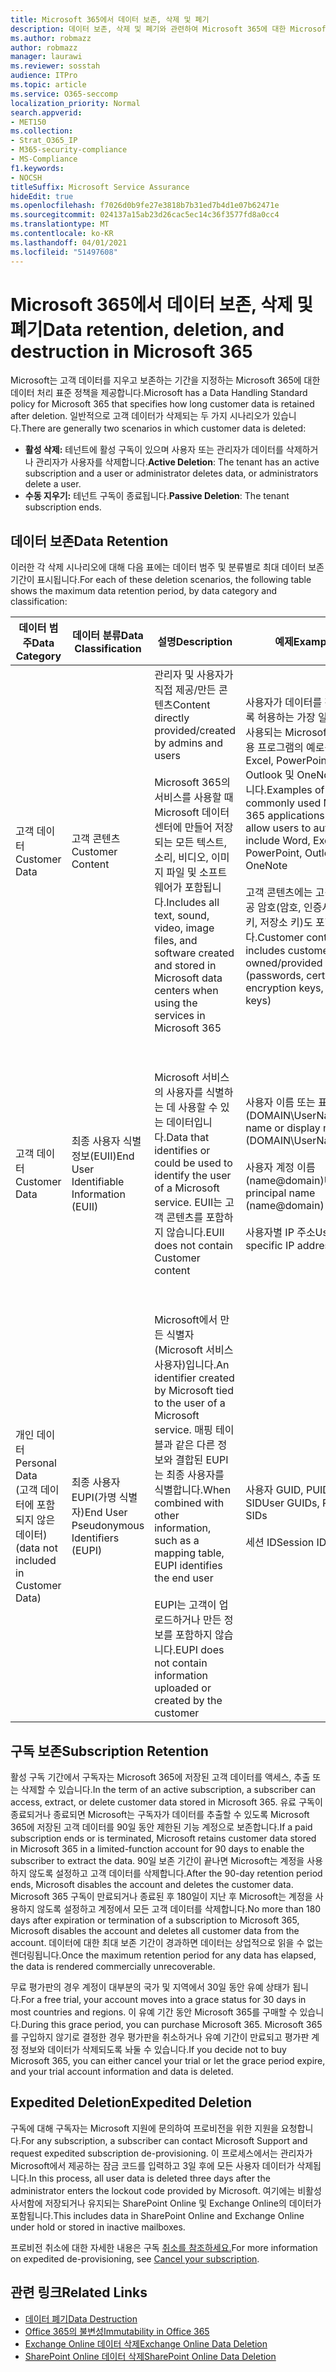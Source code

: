 ```yaml
---
title: Microsoft 365에서 데이터 보존, 삭제 및 폐기
description: 데이터 보존, 삭제 및 폐기와 관련하여 Microsoft 365에 대한 Microsoft 정책의 개요입니다.
ms.author: robmazz
author: robmazz
manager: laurawi
ms.reviewer: sosstah
audience: ITPro
ms.topic: article
ms.service: O365-seccomp
localization_priority: Normal
search.appverid:
- MET150
ms.collection:
- Strat_O365_IP
- M365-security-compliance
- MS-Compliance
f1.keywords:
- NOCSH
titleSuffix: Microsoft Service Assurance
hideEdit: true
ms.openlocfilehash: f7026d0b9fe27e3818b7b31ed7b4d1e07b62471e
ms.sourcegitcommit: 024137a15ab23d26cac5ec14c36f3577fd8a0cc4
ms.translationtype: MT
ms.contentlocale: ko-KR
ms.lasthandoff: 04/01/2021
ms.locfileid: "51497608"
---
```

# <a name="data-retention-deletion-and-destruction-in-microsoft-365"></a><span data-ttu-id="fa249-103">Microsoft 365에서 데이터 보존, 삭제 및 폐기</span><span class="sxs-lookup"><span data-stu-id="fa249-103">Data retention, deletion, and destruction in Microsoft 365</span></span>

<span data-ttu-id="fa249-104">Microsoft는 고객 데이터를 지우고 보존하는 기간을 지정하는 Microsoft 365에 대한 데이터 처리 표준 정책을 제공합니다.</span><span class="sxs-lookup"><span data-stu-id="fa249-104">Microsoft has a Data Handling Standard policy for Microsoft 365 that specifies how long customer data is retained after deletion.</span></span> <span data-ttu-id="fa249-105">일반적으로 고객 데이터가 삭제되는 두 가지 시나리오가 있습니다.</span><span class="sxs-lookup"><span data-stu-id="fa249-105">There are generally two scenarios in which customer data is deleted:</span></span>

- <span data-ttu-id="fa249-106">**활성 삭제:** 테넌트에 활성 구독이 있으며 사용자 또는 관리자가 데이터를 삭제하거나 관리자가 사용자를 삭제합니다.</span><span class="sxs-lookup"><span data-stu-id="fa249-106">**Active Deletion**: The tenant has an active subscription and a user or administrator deletes data, or administrators delete a user.</span></span>
- <span data-ttu-id="fa249-107">**수동 지우기:** 테넌트 구독이 종료됩니다.</span><span class="sxs-lookup"><span data-stu-id="fa249-107">**Passive Deletion**: The tenant subscription ends.</span></span>

## <a name="data-retention"></a><span data-ttu-id="fa249-108">데이터 보존</span><span class="sxs-lookup"><span data-stu-id="fa249-108">Data Retention</span></span>

<span data-ttu-id="fa249-109">이러한 각 삭제 시나리오에 대해 다음 표에는 데이터 범주 및 분류별로 최대 데이터 보존 기간이 표시됩니다.</span><span class="sxs-lookup"><span data-stu-id="fa249-109">For each of these deletion scenarios, the following table shows the maximum data retention period, by data category and classification:</span></span>

| <span data-ttu-id="fa249-110">데이터 범주</span><span class="sxs-lookup"><span data-stu-id="fa249-110">Data Category</span></span> | <span data-ttu-id="fa249-111">데이터 분류</span><span class="sxs-lookup"><span data-stu-id="fa249-111">Data Classification</span></span> | <span data-ttu-id="fa249-112">설명</span><span class="sxs-lookup"><span data-stu-id="fa249-112">Description</span></span> | <span data-ttu-id="fa249-113">예제</span><span class="sxs-lookup"><span data-stu-id="fa249-113">Examples</span></span> | <span data-ttu-id="fa249-114">보존 기간</span><span class="sxs-lookup"><span data-stu-id="fa249-114">Retention Period</span></span> |
|-----------------|-----------------|-----------------|----------------------------------|-------------------------------|
| <span data-ttu-id="fa249-115">고객 데이터</span><span class="sxs-lookup"><span data-stu-id="fa249-115">Customer Data</span></span> | <span data-ttu-id="fa249-116">고객 콘텐츠</span><span class="sxs-lookup"><span data-stu-id="fa249-116">Customer Content</span></span>| <span data-ttu-id="fa249-117">관리자 및 사용자가 직접 제공/만든 콘텐츠</span><span class="sxs-lookup"><span data-stu-id="fa249-117">Content directly provided/created by admins and users</span></span> <br><br> <span data-ttu-id="fa249-118">Microsoft 365의 서비스를 사용할 때 Microsoft 데이터 센터에 만들어 저장되는 모든 텍스트, 소리, 비디오, 이미지 파일 및 소프트웨어가 포함됩니다.</span><span class="sxs-lookup"><span data-stu-id="fa249-118">Includes all text, sound, video, image files, and software created and stored in Microsoft data centers when using the services in Microsoft 365</span></span> | <span data-ttu-id="fa249-119">사용자가 데이터를 작성하도록 허용하는 가장 일반적으로 사용되는 Microsoft 365 응용 프로그램의 예로는 Word, Excel, PowerPoint, Outlook 및 OneNote가 있습니다.</span><span class="sxs-lookup"><span data-stu-id="fa249-119">Examples of the most commonly used Microsoft 365 applications that allow users to author data include Word, Excel, PowerPoint, Outlook, and OneNote</span></span> <br><br> <span data-ttu-id="fa249-120">고객 콘텐츠에는 고객 소유/제공 암호(암호, 인증서, 암호화 키, 저장소 키)도 포함됩니다.</span><span class="sxs-lookup"><span data-stu-id="fa249-120">Customer content also includes customer-owned/provided secrets (passwords, certificates, encryption keys, storage keys)</span></span> | <span data-ttu-id="fa249-121">**활성 지우기 시나리오:** 30일 이상</span><span class="sxs-lookup"><span data-stu-id="fa249-121">**Active Deletion Scenario:** at most 30 days</span></span> <br><br> <span data-ttu-id="fa249-122">**수동 지우기 시나리오:** 180일까지</span><span class="sxs-lookup"><span data-stu-id="fa249-122">**Passive Deletion Scenario:** at most 180 days</span></span> |
| <span data-ttu-id="fa249-123">고객 데이터</span><span class="sxs-lookup"><span data-stu-id="fa249-123">Customer Data</span></span> | <span data-ttu-id="fa249-124">최종 사용자 식별 정보(EUII)</span><span class="sxs-lookup"><span data-stu-id="fa249-124">End User Identifiable Information (EUII)</span></span> | <span data-ttu-id="fa249-125">Microsoft 서비스의 사용자를 식별하는 데 사용할 수 있는 데이터입니다.</span><span class="sxs-lookup"><span data-stu-id="fa249-125">Data that identifies or could be used to identify the user of a Microsoft service.</span></span> <span data-ttu-id="fa249-126">EUII는 고객 콘텐츠를 포함하지 않습니다.</span><span class="sxs-lookup"><span data-stu-id="fa249-126">EUII does not contain Customer content</span></span> | <span data-ttu-id="fa249-127">사용자 이름 또는 표시 이름(DOMAIN\UserName)</span><span class="sxs-lookup"><span data-stu-id="fa249-127">User name or display name (DOMAIN\UserName)</span></span> <br><br> <span data-ttu-id="fa249-128">사용자 계정 이름(name@domain)</span><span class="sxs-lookup"><span data-stu-id="fa249-128">User principal name (name@domain)</span></span> <br><br>  <span data-ttu-id="fa249-129">사용자별 IP 주소</span><span class="sxs-lookup"><span data-stu-id="fa249-129">User-specific IP addresses</span></span> | <span data-ttu-id="fa249-130">**활성 지우기 시나리오:** 180일까지(테넌트 관리자 작업만 해당)</span><span class="sxs-lookup"><span data-stu-id="fa249-130">**Active Deletion Scenario:** at most 180 days (only a tenant administrator action)</span></span> <br><br> <span data-ttu-id="fa249-131">**수동 지우기 시나리오:** 180일까지</span><span class="sxs-lookup"><span data-stu-id="fa249-131">**Passive Deletion Scenario:** at most 180 days</span></span> |
| <span data-ttu-id="fa249-132">개인 데이터</span><span class="sxs-lookup"><span data-stu-id="fa249-132">Personal Data</span></span> <br> <span data-ttu-id="fa249-133">(고객 데이터에 포함되지 않은 데이터)</span><span class="sxs-lookup"><span data-stu-id="fa249-133">(data not included in Customer Data)</span></span> | <span data-ttu-id="fa249-134">최종 사용자 EUPI(가명 식별자)</span><span class="sxs-lookup"><span data-stu-id="fa249-134">End User Pseudonymous Identifiers (EUPI)</span></span> | <span data-ttu-id="fa249-135">Microsoft에서 만든 식별자(Microsoft 서비스 사용자)입니다.</span><span class="sxs-lookup"><span data-stu-id="fa249-135">An identifier created by Microsoft tied to the user of a Microsoft service.</span></span> <span data-ttu-id="fa249-136">매핑 테이블과 같은 다른 정보와 결합된 EUPI는 최종 사용자를 식별합니다.</span><span class="sxs-lookup"><span data-stu-id="fa249-136">When combined with other information, such as a mapping table, EUPI identifies the end user</span></span> <br><br> <span data-ttu-id="fa249-137">EUPI는 고객이 업로드하거나 만든 정보를 포함하지 않습니다.</span><span class="sxs-lookup"><span data-stu-id="fa249-137">EUPI does not contain information uploaded or created by the customer</span></span> | <span data-ttu-id="fa249-138">사용자 GUID, PUID 또는 SID</span><span class="sxs-lookup"><span data-stu-id="fa249-138">User GUIDs, PUIDs, or SIDs</span></span> <br><br> <span data-ttu-id="fa249-139">세션 ID</span><span class="sxs-lookup"><span data-stu-id="fa249-139">Session IDs</span></span> | <span data-ttu-id="fa249-140">**활성 지우기 시나리오:** 30일 이상</span><span class="sxs-lookup"><span data-stu-id="fa249-140">**Active Deletion Scenario:** at most 30 days</span></span> <br><br> <span data-ttu-id="fa249-141">**수동 지우기 시나리오:** 180일까지</span><span class="sxs-lookup"><span data-stu-id="fa249-141">**Passive Deletion Scenario:** at most 180 days</span></span> |

## <a name="subscription-retention"></a><span data-ttu-id="fa249-142">구독 보존</span><span class="sxs-lookup"><span data-stu-id="fa249-142">Subscription Retention</span></span>

<span data-ttu-id="fa249-143">활성 구독 기간에서 구독자는 Microsoft 365에 저장된 고객 데이터를 액세스, 추출 또는 삭제할 수 있습니다.</span><span class="sxs-lookup"><span data-stu-id="fa249-143">In the term of an active subscription, a subscriber can access, extract, or delete customer data stored in Microsoft 365.</span></span> <span data-ttu-id="fa249-144">유료 구독이 종료되거나 종료되면 Microsoft는 구독자가 데이터를 추출할 수 있도록 Microsoft 365에 저장된 고객 데이터를 90일 동안 제한된 기능 계정으로 보존합니다.</span><span class="sxs-lookup"><span data-stu-id="fa249-144">If a paid subscription ends or is terminated, Microsoft retains customer data stored in Microsoft 365 in a limited-function account for 90 days to enable the subscriber to extract the data.</span></span> <span data-ttu-id="fa249-145">90일 보존 기간이 끝나면 Microsoft는 계정을 사용하지 않도록 설정하고 고객 데이터를 삭제합니다.</span><span class="sxs-lookup"><span data-stu-id="fa249-145">After the 90-day retention period ends, Microsoft disables the account and deletes the customer data.</span></span> <span data-ttu-id="fa249-146">Microsoft 365 구독이 만료되거나 종료된 후 180일이 지난 후 Microsoft는 계정을 사용하지 않도록 설정하고 계정에서 모든 고객 데이터를 삭제합니다.</span><span class="sxs-lookup"><span data-stu-id="fa249-146">No more than 180 days after expiration or termination of a subscription to Microsoft 365, Microsoft disables the account and deletes all customer data from the account.</span></span> <span data-ttu-id="fa249-147">데이터에 대한 최대 보존 기간이 경과하면 데이터는 상업적으로 읽을 수 없는 렌더링됩니다.</span><span class="sxs-lookup"><span data-stu-id="fa249-147">Once the maximum retention period for any data has elapsed, the data is rendered commercially unrecoverable.</span></span>

<span data-ttu-id="fa249-148">무료 평가판의 경우 계정이 대부분의 국가 및 지역에서 30일 동안 유예 상태가 됩니다.</span><span class="sxs-lookup"><span data-stu-id="fa249-148">For a free trial, your account moves into a grace status for 30 days in most countries and regions.</span></span> <span data-ttu-id="fa249-149">이 유예 기간 동안 Microsoft 365를 구매할 수 있습니다.</span><span class="sxs-lookup"><span data-stu-id="fa249-149">During this grace period, you can purchase Microsoft 365.</span></span> <span data-ttu-id="fa249-150">Microsoft 365를 구입하지 않기로 결정한 경우 평가판을 취소하거나 유예 기간이 만료되고 평가판 계정 정보와 데이터가 삭제되도록 놔둘 수 있습니다.</span><span class="sxs-lookup"><span data-stu-id="fa249-150">If you decide not to buy Microsoft 365, you can either cancel your trial or let the grace period expire, and your trial account information and data is deleted.</span></span>

## <a name="expedited-deletion"></a><span data-ttu-id="fa249-151">Expedited Deletion</span><span class="sxs-lookup"><span data-stu-id="fa249-151">Expedited Deletion</span></span>

<span data-ttu-id="fa249-152">구독에 대해 구독자는 Microsoft 지원에 문의하여 프로비전을 위한 지원을 요청합니다.</span><span class="sxs-lookup"><span data-stu-id="fa249-152">For any subscription, a subscriber can contact Microsoft Support and request expedited subscription de-provisioning.</span></span> <span data-ttu-id="fa249-153">이 프로세스에서는 관리자가 Microsoft에서 제공하는 잠금 코드를 입력하고 3일 후에 모든 사용자 데이터가 삭제됩니다.</span><span class="sxs-lookup"><span data-stu-id="fa249-153">In this process, all user data is deleted three days after the administrator enters the lockout code provided by Microsoft.</span></span> <span data-ttu-id="fa249-154">여기에는 비활성 사서함에 저장되거나 유지되는 SharePoint Online 및 Exchange Online의 데이터가 포함됩니다.</span><span class="sxs-lookup"><span data-stu-id="fa249-154">This includes data in SharePoint Online and Exchange Online under hold or stored in inactive mailboxes.</span></span>

<span data-ttu-id="fa249-155">프로비전 취소에 대한 자세한 내용은 구독 [취소를 참조하세요.](/microsoft-365/commerce/subscriptions/cancel-your-subscription)</span><span class="sxs-lookup"><span data-stu-id="fa249-155">For more information on expedited de-provisioning, see [Cancel your subscription](/microsoft-365/commerce/subscriptions/cancel-your-subscription).</span></span>

## <a name="related-links"></a><span data-ttu-id="fa249-156">관련 링크</span><span class="sxs-lookup"><span data-stu-id="fa249-156">Related Links</span></span>

- [<span data-ttu-id="fa249-157">데이터 폐기</span><span class="sxs-lookup"><span data-stu-id="fa249-157">Data Destruction</span></span>](assurance-data-destruction.md)
- [<span data-ttu-id="fa249-158">Office 365의 불변성</span><span class="sxs-lookup"><span data-stu-id="fa249-158">Immutability in Office 365</span></span>](assurance-data-immutability.md)
- [<span data-ttu-id="fa249-159">Exchange Online 데이터 삭제</span><span class="sxs-lookup"><span data-stu-id="fa249-159">Exchange Online Data Deletion</span></span>](assurance-exchange-online-data-deletion.md)
- [<span data-ttu-id="fa249-160">SharePoint Online 데이터 삭제</span><span class="sxs-lookup"><span data-stu-id="fa249-160">SharePoint Online Data Deletion</span></span>](assurance-sharepoint-online-data-deletion.md)

